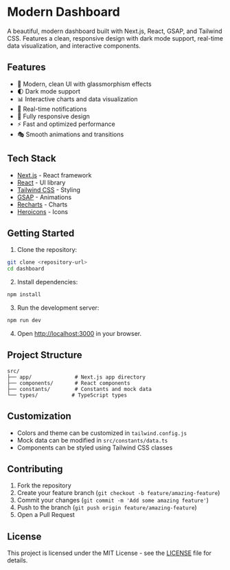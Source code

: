 # Modern Dashboard

A beautiful, modern dashboard built with Next.js, React, GSAP, and Tailwind CSS. Features a clean, responsive design with dark mode support, real-time data visualization, and interactive components.

## Features

- 🎨 Modern, clean UI with glassmorphism effects
- 🌓 Dark mode support
- 📊 Interactive charts and data visualization
- 🔔 Real-time notifications
- 📱 Fully responsive design
- ⚡ Fast and optimized performance
- 🎭 Smooth animations and transitions

## Tech Stack

- [Next.js](https://nextjs.org/) - React framework
- [React](https://reactjs.org/) - UI library
- [Tailwind CSS](https://tailwindcss.com/) - Styling
- [GSAP](https://greensock.com/gsap/) - Animations
- [Recharts](https://recharts.org/) - Charts
- [Heroicons](https://heroicons.com/) - Icons

## Getting Started

1. Clone the repository:
```bash
git clone <repository-url>
cd dashboard
```

2. Install dependencies:
```bash
npm install
```

3. Run the development server:
```bash
npm run dev
```

4. Open [http://localhost:3000](http://localhost:3000) in your browser.

## Project Structure

```
src/
├── app/              # Next.js app directory
├── components/       # React components
├── constants/        # Constants and mock data
└── types/           # TypeScript types
```

## Customization

- Colors and theme can be customized in `tailwind.config.js`
- Mock data can be modified in `src/constants/data.ts`
- Components can be styled using Tailwind CSS classes

## Contributing

1. Fork the repository
2. Create your feature branch (`git checkout -b feature/amazing-feature`)
3. Commit your changes (`git commit -m 'Add some amazing feature'`)
4. Push to the branch (`git push origin feature/amazing-feature`)
5. Open a Pull Request

## License

This project is licensed under the MIT License - see the [LICENSE](LICENSE) file for details.
